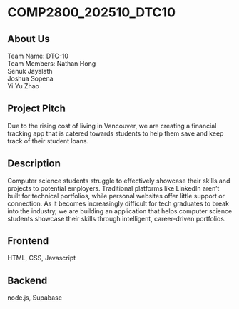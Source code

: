 # COMP2800_202510_DTC10

## About Us
Team Name: DTC-10 <br>
Team Members:
Nathan Hong <br>
Senuk Jayalath <br>
Joshua Sopena <br>
Yi Yu Zhao <br>

## Project Pitch
Due to the rising cost of living in Vancouver, we are creating a financial tracking app that is catered towards students to help them save and keep track of their student loans.

## Description
Computer science students struggle to effectively showcase their skills and projects to potential employers. Traditional platforms like LinkedIn aren’t built for technical portfolios, while personal websites offer little support or connection. As it becomes increasingly difficult for tech graduates to break into the industry, we are building an application that helps computer science students showcase their skills through intelligent, career-driven portfolios.

## Frontend
HTML, CSS, Javascript

## Backend
node.js, Supabase